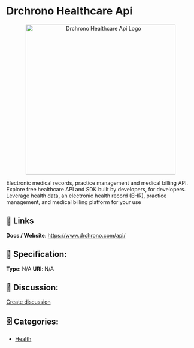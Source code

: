 # Drchrono Healthcare Api
<p align="center">
    <img width="400" src="https://raw.githubusercontent.com/apis-list/apis-list/main/apis/drchrono-healthcare-api/logo_256x256.png" alt="Drchrono Healthcare Api Logo"/>
</p>

Electronic medical records, practice management and medical billing API.  Explore free healthcare API and SDK built by developers, for developers.  Leverage health data, an electronic health record (EHR), practice management, and medical billing platform for your use

##  🔗 Links
**Docs / Website**: https://www.drchrono.com/api/

## 🧬 Specification:
**Type**:  N/A 
**URI**:  N/A 

## 💬 Discussion:
[Create discussion](https://github.com/apis-list/apis-list/discussions/new)

## 🗄️ Categories:
- [Health](https://github.com/apis-list/apis-list#health)



